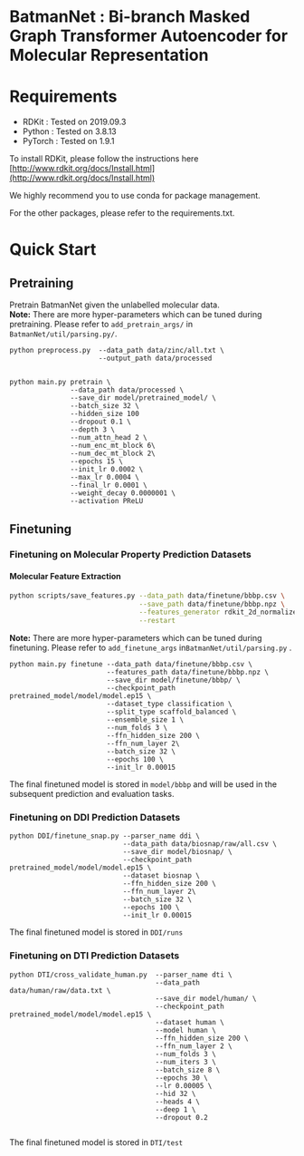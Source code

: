 # BatmanNet : Bi-branch Masked Graph Transformer Autoencoder for Molecular Representation

# Requirements
* RDKit : Tested on 2019.09.3
* Python : Tested on 3.8.13
* PyTorch : Tested on 1.9.1

To install RDKit, please follow the instructions here [http://www.rdkit.org/docs/Install.html](http://www.rdkit.org/docs/Install.html)

We highly recommend you to use conda for package management.

For the other packages, please refer to the requirements.txt.

# Quick Start

## Pretraining
Pretrain BatmanNet given the unlabelled molecular data.  
**Note:** There are more hyper-parameters which can be tuned during pretraining. Please refer to `add_pretrain_args/` in `BatmanNet/util/parsing.py/`.

```
python preprocess.py  --data_path data/zinc/all.txt \
                      --output_path data/processed 
                      

```
```
python main.py pretrain \
               --data_path data/processed \
               --save_dir model/pretrained_model/ \
               --batch_size 32 \
               --hidden_size 100
               --dropout 0.1 \
               --depth 3 \
               --num_attn_head 2 \
               --num_enc_mt_block 6\
               --num_dec_mt_block 2\
               --epochs 15 \
               --init_lr 0.0002 \
               --max_lr 0.0004 \
               --final_lr 0.0001 \
               --weight_decay 0.0000001 \
               --activation PReLU 
```

## Finetuning

### Finetuning on Molecular Property Prediction Datasets
#### Molecular Feature Extraction
``` bash
python scripts/save_features.py --data_path data/finetune/bbbp.csv \
                                --save_path data/finetune/bbbp.npz \
                                --features_generator rdkit_2d_normalized \
                                --restart 
```
**Note:** There are more hyper-parameters which can be tuned during finetuning. Please refer to `add_finetune_args` in`BatmanNet/util/parsing.py` .

```
python main.py finetune --data_path data/finetune/bbbp.csv \
                        --features_path data/finetune/bbbp.npz \
                        --save_dir model/finetune/bbbp/ \
                        --checkpoint_path pretrained_model/model/model.ep15 \
                        --dataset_type classification \
                        --split_type scaffold_balanced \
                        --ensemble_size 1 \
                        --num_folds 3 \
                        --ffn_hidden_size 200 \
                        --ffn_num_layer 2\
                        --batch_size 32 \
                        --epochs 100 \
                        --init_lr 0.00015
```
The final finetuned model is stored in `model/bbbp` and will be used in the subsequent prediction and evaluation tasks.  

### Finetuning on DDI Prediction Datasets

```
python DDI/finetune_snap.py --parser_name ddi \
                            --data_path data/biosnap/raw/all.csv \
                            --save_dir model/biosnap/ \
                            --checkpoint_path pretrained_model/model/model.ep15 \
                            --dataset biosnap \
                            --ffn_hidden_size 200 \
                            --ffn_num_layer 2\
                            --batch_size 32 \
                            --epochs 100 \
                            --init_lr 0.00015
```
The final finetuned model is stored in `DDI/runs`


### Finetuning on DTI Prediction Datasets
```
python DTI/cross_validate_human.py  --parser_name dti \
                                    --data_path data/human/raw/data.txt \
                                    --save_dir model/human/ \
                                    --checkpoint_path pretrained_model/model/model.ep15 \
                                    --dataset human \
                                    --model human \
                                    --ffn_hidden_size 200 \
                                    --ffn_num_layer 2 \
                                    --num_folds 3 \
                                    --num_iters 3 \
                                    --batch_size 8 \
                                    --epochs 30 \
                                    --lr 0.00005 \
                                    --hid 32 \
                                    --heads 4 \
                                    --deep 1 \
                                    --dropout 0.2 
                                    
```
The final finetuned model is stored in `DTI/test`